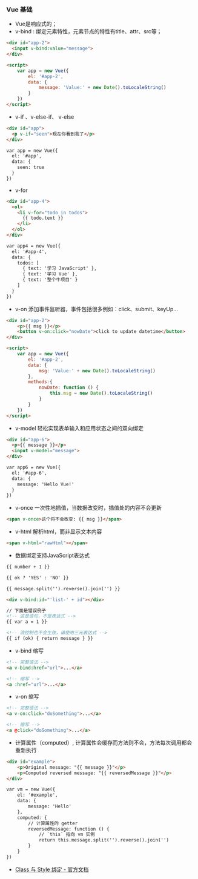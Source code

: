 
### Vue 基础
- Vue是响应式的；
-  v-bind : 绑定元素特性，元素节点的特性有title、attr、src等；
```html
<div id="app-2">
  <input v-bind:value="message">
</div>

<script>
    var app = new Vue({
        el: '#app-2',
        data: {
            message: 'Value:' + new Date().toLocaleString()
        }
    })
</script>
```

- v-if 、v-else-if、 v-else

```html
<div id="app">
  <p v-if="seen">现在你看到我了</p>
</div>

var app = new Vue({
  el: '#app',
  data: {
    seen: true
  }
})
```

- v-for 
```html
<div id="app-4">
  <ol>
    <li v-for="todo in todos">
      {{ todo.text }}
    </li>
  </ol>
</div>

var app4 = new Vue({
  el: '#app-4',
  data: {
    todos: [
      { text: '学习 JavaScript' },
      { text: '学习 Vue' },
      { text: '整个牛项目' }
    ]
  }
})
```

- v-on 添加事件监听器，事件包括很多例如：click、submit、keyUp...
```html
<div id="app-2">
    <p>{{ msg }}</p>
    <button v-on:click="nowDate">click to update datetime</button>
</div>

<script>
    var app = new Vue({
        el: '#app-2',
        data: {
            msg: 'Value:' + new Date().toLocaleString()
        },
        methods:{
            nowDate: function () {
                this.msg = new Date().toLocaleString()
            }
        }
    })
</script>
```

- v-model 轻松实现表单输入和应用状态之间的双向绑定
```html
<div id="app-6">
  <p>{{ message }}</p>
  <input v-model="message">
</div>

var app6 = new Vue({
  el: '#app-6',
  data: {
    message: 'Hello Vue!'
  }
})
```

- v-once 一次性地插值，当数据改变时，插值处的内容不会更新
```html
<span v-once>这个将不会改变: {{ msg }}</span>
```

- v-html 解析html，而非显示文本内容
```html
<span v-html="rawHtml"></span>
```

- 数据绑定支持JavaScript表达式 
```html
{{ number + 1 }}

{{ ok ? 'YES' : 'NO' }}

{{ message.split('').reverse().join('') }}

<div v-bind:id="'list-' + id"></div>

// 下面是错误例子
<!-- 这是语句，不是表达式 -->
{{ var a = 1 }}

<!-- 流控制也不会生效，请使用三元表达式 -->
{{ if (ok) { return message } }}
```

- v-bind 缩写
```html
<!-- 完整语法 -->
<a v-bind:href="url">...</a>

<!-- 缩写 -->
<a :href="url">...</a>
```

- v-on 缩写
```html
<!-- 完整语法 -->
<a v-on:click="doSomething">...</a>

<!-- 缩写 -->
<a @click="doSomething">...</a>
```

- 计算属性（computed）, 计算属性会缓存而方法则不会，方法每次调用都会重新执行
```html
<div id="example">
    <p>Original message: "{{ message }}"</p>
    <p>Computed reversed message: "{{ reversedMessage }}"</p>
</div>

var vm = new Vue({
    el: '#example',
    data: {
        message: 'Hello'
    },
    computed: {
        // 计算属性的 getter
        reversedMessage: function () {
            // `this` 指向 vm 实例
            return this.message.split('').reverse().join('')
        }
    }
})
```

- [Class 与 Style 绑定 - 官方文档](https://cn.vuejs.org/v2/guide/class-and-style.html)